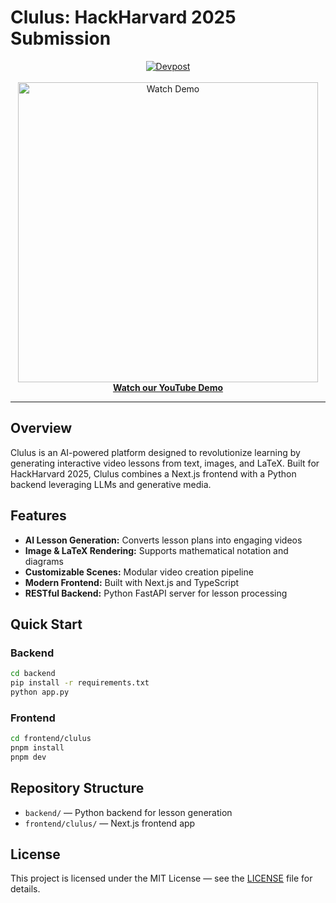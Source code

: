 # Clulus: HackHarvard 2025 Submission

<div align="center">
	<a href="https://devpost.com/software/clulus" target="_blank">
		<img src="https://img.shields.io/badge/Devpost-View%20Project-blue" alt="Devpost" />
	</a>
	<br><br>
	<a href="https://youtu.be/0p0-whvrhEc" target="_blank">
		<img src="https://img.youtube.com/vi/0p0-whvrhEc/0.jpg" alt="Watch Demo" width="480"/>
	</a>
	<br>
	<a href="https://youtu.be/0p0-whvrhEc" target="_blank"><b>Watch our YouTube Demo</b></a>
</div>

---

## Overview

Clulus is an AI-powered platform designed to revolutionize learning by generating interactive video lessons from text, images, and LaTeX. Built for HackHarvard 2025, Clulus combines a Next.js frontend with a Python backend leveraging LLMs and generative media.

## Features
- **AI Lesson Generation:** Converts lesson plans into engaging videos
- **Image & LaTeX Rendering:** Supports mathematical notation and diagrams
- **Customizable Scenes:** Modular video creation pipeline
- **Modern Frontend:** Built with Next.js and TypeScript
- **RESTful Backend:** Python FastAPI server for lesson processing

## Quick Start

### Backend
```bash
cd backend
pip install -r requirements.txt
python app.py
```

### Frontend
```bash
cd frontend/clulus
pnpm install
pnpm dev
```

## Repository Structure
- `backend/` — Python backend for lesson generation
- `frontend/clulus/` — Next.js frontend app

## License

This project is licensed under the MIT License — see the [LICENSE](./LICENSE) file for details.
